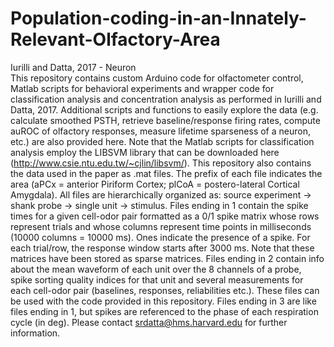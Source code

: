 # Population-coding-in-an-Innately-Relevant-Olfactory-Area
Iurilli and Datta, 2017 - Neuron     
This repository contains custom Arduino code for olfactometer control, Matlab scripts for behavioral experiments and wrapper code for classification analysis and concentration analysis as performed in Iurilli and Datta, 2017. Additional scripts and functions to easily explore the data (e.g. calculate smoothed PSTH, retrieve baseline/response firing rates, compute auROC of olfactory responses, measure lifetime sparseness of a neuron, etc.) are also provided here.
Note that the Matlab scripts for classification analysis employ the LIBSVM library that can be downloaded here (http://www.csie.ntu.edu.tw/~cjlin/libsvm/).
This repository also contains the data used in the paper as .mat files. The prefix of each file indicates the area (aPCx = anterior Piriform Cortex; plCoA = postero-lateral Cortical Amygdala). All files are hierarchically organized as: source experiment -> shank probe -> single unit -> stimulus. 
Files ending in 1 contain the spike times for a given cell-odor pair formatted as a 0/1 spike matrix whose rows represent trials and whose columns represent time points in milliseconds (10000 columns = 10000 ms). Ones indicate the presence of a spike. For each trial/row, the response window starts after 3000 ms. Note that these matrices have been stored as sparse matrices.
Files ending in 2 contain info about the mean waveform of each unit over the 8 channels of a probe, spike sorting quality indices for that unit and several measurements for each cell-odor pair (baselines, responses, reliabilities etc.). These files can be used with the code provided in this repository.
Files ending in 3 are like files ending in 1, but spikes are referenced to the phase of each respiration cycle (in deg).
Please contact srdatta@hms.harvard.edu for further information.
